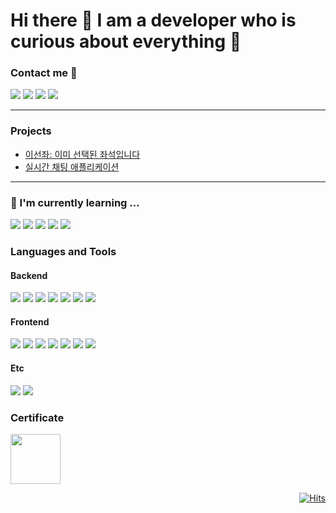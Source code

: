 <div align="left">
     <h1>Hi there 👋 I am a developer who is curious about everything 🚀</h1>
     <h3>Contact me 🙌</h3>
     <span>
          <a href="mailto:yskwon0619@gmail.com" target="_blank"><img src="https://img.shields.io/badge/GMAIL-EA4335?logo=Gmail&logoColor=white"/></a>
          <a href="https://www.linkedin.com/in/yongsu-kwon" target="_blank"><img src="https://img.shields.io/badge/LINKEDIN-0A66C2?logo=Linkedin&logoColor=white"/></a>
          <a href="https://ditto-dev.tistory.com" target="_blank"><img src="https://img.shields.io/badge/-TECHBLOG-EA4335?logo=tistory&logoColor=white&link=https://ditto-dev.tistory.com"/></a>
          <a href="https://docs.google.com/document/d/e/2PACX-1vSssG50XnqXTEBetSQBQ-mIeDexC7ahnViIor2uTAPUx4MJVwXervNgYe-T2LpTys0WlDmoC-WcRXtA/pub">
               <img src="https://img.shields.io/badge/RESUME-%231976D2.svg?logo=googledocs&logoColor=white&link=https://docs.google.com/document/d/e/2PACX-1vSssG50XnqXTEBetSQBQ-mIeDexC7ahnViIor2uTAPUx4MJVwXervNgYe-T2LpTys0WlDmoC-WcRXtA/pub"/>
          </a>
     </span>
</div>
<hr>
<div>
     <h3>Projects</h3>
     <ul>
          <li><a href="https://github.com/Dittttto/Select-Seat-Project">이선좌: 이미 선택된 좌석입니다</a></li>
          <li><a href="https://github.com/Dittttto/spring-boot-chat-application">실시간 채팅 애플리케이션</a></li>
     </ul>
</div>
<hr>
<div>
     <h3>🌱  I'm currently learning ...</h4>
     <p>
          <img src="https://img.shields.io/badge/redis-%23DD0031.svg?style=for-the-badge&logo=redis&logoColor=white"/>
          <img src="https://img.shields.io/badge/go-%2300ADD8.svg?style=for-the-badge&logo=go&logoColor=white"/>
          <img src="https://img.shields.io/badge/kotlin-%237F52FF.svg?style=for-the-badge&logo=kotlin&logoColor=white"/>
          <img src="https://img.shields.io/badge/typescript-%23007ACC.svg?style=for-the-badge&logo=typescript&logoColor=white"/>
          <img src="https://img.shields.io/badge/nestjs-%23E0234E.svg?style=for-the-badge&logo=nestjs&logoColor=white"/>
     </p>
</div>
<div>
     <h3>Languages and Tools</h3>
     <div>
          <h4>Backend</h4>
          <img src="https://img.shields.io/badge/java-%23ED8B00.svg?style=for-the-badge&logo=openjdk&logoColor=white)"/>
          <img src="https://img.shields.io/badge/python-3670A0?style=for-the-badge&logo=python&logoColor=ffdd54"/>
          <img src="https://img.shields.io/badge/spring-%236DB33F.svg?style=for-the-badge&logo=spring&logoColor=white"/>
          <img src="https://img.shields.io/badge/Hibernate-59666C?style=for-the-badge&logo=Hibernate&logoColor=white"/>
          <img src="https://img.shields.io/badge/mysql-4479A1.svg?style=for-the-badge&logo=mysql&logoColor=white"/>
          <img src="https://img.shields.io/badge/docker-%230db7ed.svg?style=for-the-badge&logo=docker&logoColor=white"/>
          <img src="https://img.shields.io/badge/AWS-%23FF9900.svg?style=for-the-badge&logo=amazon-aws&logoColor=white"/>
     </div>   
     <div>
          <h4>Frontend</h4>
          <img src="https://img.shields.io/badge/html5-%23E34F26.svg?style=for-the-badge&logo=html5&logoColor=white"/>
          <img src="https://img.shields.io/badge/css3-%231572B6.svg?style=for-the-badge&logo=css3&logoColor=white"/>
          <img src="https://img.shields.io/badge/SASS-hotpink.svg?style=for-the-badge&logo=SASS&logoColor=white"/>
          <img src="https://img.shields.io/badge/javascript-%23323330.svg?style=for-the-badge&logo=javascript&logoColor=%23F7DF1E"/>
          <img src="https://img.shields.io/badge/Nuxt-002E3B?style=for-the-badge&logo=nuxtdotjs&logoColor=#00DC82"/>
          <img src="https://img.shields.io/badge/vuejs-%2335495e.svg?style=for-the-badge&logo=vuedotjs&logoColor=%234FC08D"/>
          <img src="https://img.shields.io/badge/-jest-%23C21325?style=for-the-badge&logo=jest&logoColor=white"/>
     </div>
     <div>
          <h4>Etc</h4>
          <img src="https://img.shields.io/badge/git-%23F05033.svg?style=for-the-badge&logo=git&logoColor=white"/>
          <img src="https://img.shields.io/badge/github-%23121011.svg?style=for-the-badge&logo=github&logoColor=white"/>
     </div>
</div>

<div>
     <h3>Certificate</h3>
          <p>
              <img width="80" src="https://images.credly.com/size/110x110/images/0e284c3f-5164-4b21-8660-0d84737941bc/image.png" />
          </p>
     </div>
</div>

<div align="right">

   [![Hits](https://hits.seeyoufarm.com/api/count/incr/badge.svg?url=https%3A%2F%2Fgithub.com%2FDevFrog92&count_bg=%2379C83D&title_bg=%23555555&icon=&icon_color=%23E7E7E7&title=hits&edge_flat=false)](https://hits.seeyoufarm.com)
   
</div>
